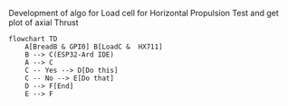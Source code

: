 Development of algo for Load cell for Horizontal Propulsion Test and get plot of axial Thrust 

```mermaid
flowchart TD
    A[BreadB & GPI0] B[LoadC &  HX711]
    B --> C(ESP32-Ard IDE)
    A --> C
    C -- Yes --> D[Do this]
    C -- No --> E[Do that]
    D --> F[End]
    E --> F
